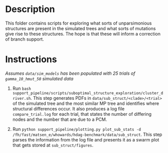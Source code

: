 # Description

This folder contains scripts for exploring what sorts of unparsimonious structures are present in the simulated trees and what sorts of mutations give rise to these structures. The hope is that these will inform a correction of branch support.


# Instructions

*Assumes `data/sim_models` has been populated with 25 trials of `gamma_10_hmut_50` simulated data*

1. Run `bash support_pipeline/scripts/suboptimal_structure_exploration/cluster_driver.sh`.
This step generates PDFs in `data/sub_struct/<clade>/<trial>` of the simulated tree and the most similar MP tree and identifies where structural differences occur.
It also produces a log file `compare_trial.log` for each trial, that states the number of differing nodes and the number that are due to a PCM.

2. Run `python support_pipeline/plotting.py plot_sub_stats -d /fh/fast/matsen_e/whowards/hdag-benchmark/data/sub_struct`.
This step parses the information from the log file and presents it as a swarm plot that gets stored at `sub_struct/figures`.
